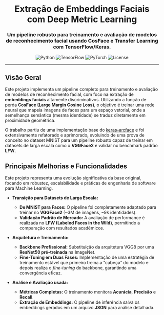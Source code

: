 <div align="center">

# Extração de Embeddings Faciais com Deep Metric Learning

### Um pipeline robusto para treinamento e avaliação de modelos de reconhecimento facial usando CosFace e Transfer Learning com TensorFlow/Keras.

</div>

<p align="center">
  <img src="https://img.shields.io/badge/Python-3.11-blue.svg" alt="Python">
  <img src="https://img.shields.io/badge/TensorFlow-2.15-orange.svg" alt="TensorFlow">
  <img src="https://img.shields.io/badge/PyTorch-2.1-red.svg" alt="PyTorch">
  <img src="https://img.shields.io/badge/Licença-MIT-green.svg" alt="License">
</p>

---

## Visão Geral

Este projeto implementa um pipeline completo para treinamento e avaliação de modelos de reconhecimento facial, com foco na extração de **embeddings faciais** altamente discriminativos. Utilizando a função de perda **CosFace (Large Margin Cosine Loss)**, o objetivo é treinar uma rede neural que mapeia imagens de faces para um espaço vetorial, onde a semelhança semântica (mesma identidade) se traduz diretamente em proximidade geométrica.

O trabalho partiu de uma implementação base do [keras-arcface](https://github.com/4uiiurz1/keras-arcface) e foi extensivamente refatorado e aprimorado, evoluindo de uma prova de conceito no dataset MNIST para um pipeline robusto capaz de treinar em datasets de larga escala como o **VGGFace2** e validar no benchmark padrão **LFW**.

## Principais Melhorias e Funcionalidades

Este projeto representa uma evolução significativa da base original, focando em robustez, escalabilidade e práticas de engenharia de software para Machine Learning.

-   **Transição para Datasets de Larga Escala:**
    -   **De MNIST para Faces:** O pipeline foi completamente adaptado para treinar no **VGGFace2** (~3M de imagens, ~9k identidades).
    -   **Validação Padrão de Mercado:** A avaliação de performance é realizada no **LFW (Labeled Faces in the Wild)**, permitindo a comparação com resultados acadêmicos.

-   **Arquitetura e Treinamento:**
    -   **Backbone Profissional:** Substituição da arquitetura VGG8 por uma **ResNet50 pré-treinada** na ImageNet.
    -   **Fine-Tuning em Duas Fases:** Implementação de uma estratégia de treinamento estável que primeiro treina a "cabeça" do modelo e depois realiza o *fine-tuning* do backbone, garantindo uma convergência eficaz.

-   **Análise e Avaliação usada:**
    -   **Métricas Completas:** O treinamento monitora **Acurácia**, **Precisão** e **Recall**.
    -   **Extração de Embeddings:** O pipeline de inferência salva os embeddings gerados em um arquivo **JSON** para análise detalhada.
